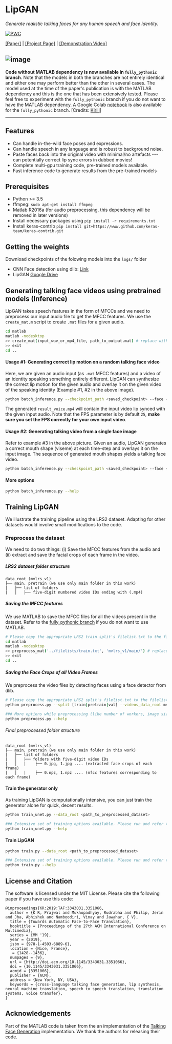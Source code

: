 LipGAN
===================
*Generate realistic talking faces for any human speech and face identity.*

[![PWC](https://img.shields.io/endpoint.svg?url=https://paperswithcode.com/badge/towards-automatic-face-to-face-translation/talking-face-generation-on-lrw)](https://paperswithcode.com/sota/talking-face-generation-on-lrw?p=towards-automatic-face-to-face-translation)

[[Paper]](https://dl.acm.org/doi/10.1145/3343031.3351066) | [[Project Page]](http://cvit.iiit.ac.in/research/projects/cvit-projects/facetoface-translation)  | [[Demonstration Video]](https://www.youtube.com/watch?v=aHG6Oei8jF0&list=LL2W0lqk_iPaqSlgPZ9GNv6w)

![image](https://drive.google.com/uc?export=view&id=1Y2isqWhUmAeYhbwK54tIqYOX0Pb5oH9w)
----------

**Code without MATLAB dependency is now available in `fully_pythonic` branch**. Note that the models in both the branches are not entirely identical and either one may perform better than the other in several cases. The model used at the time of the paper's publication is with the MATLAB dependency and this is the one that has been extensively tested. Please feel free to experiment with the `fully_pythonic` branch if you do not want to have the MATLAB dependency. A Google Colab [notebook](https://colab.research.google.com/drive/1NLUwupCBsB1HrpEmOIHeMgU63sus2LxP) is also available for the `fully_pythonic` branch. [Credits: [Kirill](https://github.com/KirillR911)]

----------
 Features
---------
 - Can handle in-the-wild face poses and expressions.
 - Can handle speech in any language and is robust to background noise.
 - Paste faces back into the original video with minimal/no artefacts --- can potentially correct lip sync errors in dubbed movies! 
 - Complete multi-gpu training code, pre-trained models available.
 - Fast inference code to generate results from the pre-trained models

Prerequisites
-------------
- Python >= 3.5
- ffmpeg: `sudo apt-get install ffmpeg`
- Matlab R2016a (for audio preprocessing, this dependency will be removed in later versions)
- Install necessary packages using `pip install -r requirements.txt`
- Install keras-contrib `pip install git+https://www.github.com/keras-team/keras-contrib.git`

Getting the weights
----------
Download checkpoints of the folowing models into the `logs/` folder

- CNN Face detection using dlib: [Link](http://dlib.net/files/mmod_human_face_detector.dat.bz2)
- LipGAN [Google Drive](https://drive.google.com/open?id=1ZTIt0XII4ZPulMNZbq2yg0x7zQBG6n9e)

Generating talking face videos using pretrained models (Inference)
-------
LipGAN takes speech features in the form of MFCCs and we need to preprocess our input audio file to get the MFCC features. We use the `create_mat.m` script to create `.mat` files for a given audio. 
```bash
cd matlab
matlab -nodesktop
>> create_mat(input_wav_or_mp4_file, path_to_output.mat) # replace with file paths
>> exit
cd ..
```
#### Usage #1: Generating correct lip motion on a random talking face video
Here, we are given an audio input (as `.mat` MFCC features) and a video of an identity speaking something entirely different. LipGAN can synthesize the correct lip motion for the given audio and overlay it on the given video of the speaking identity (Example #1, #2 in the above image).

```bash
python batch_inference.py --checkpoint_path <saved_checkpoint> --face <random_input_video> --fps <fps_of_input_video> --audio <guiding_audio_wav_file> --mat <mat_file_from_above> --results_dir <folder_to_save_generated_video>
```
The generated `result_voice.mp4` will contain the input video lip synced with the given input audio. Note that the FPS parameter is by default `25`, **make sure you set the FPS correctly for your own input video**.

#### Usage #2: Generating talking video from a single face image
Refer to example #3 in the above picture. Given an audio, LipGAN generates a correct mouth shape (viseme) at each time-step and overlays it on the input image. The sequence of generated mouth shapes yields a talking face video.
```bash
python batch_inference.py --checkpoint_path <saved_checkpoint> --face <random_input_face> --audio <guiding_audio_wav_file> --mat <mat_file_from_above> --results_dir <folder_to_save_generated_video>
```

#### More options
```bash
python batch_inference.py --help
```
Training LipGAN
-------
We illustrate the training pipeline using the LRS2 dataset. Adapting for other datasets would involve small modifications to the code. 
### Preprocess the dataset
We need to do two things: (i) Save the MFCC features from the audio and (ii) extract and save the facial crops of each frame in the video. 

##### LRS2 dataset folder structure
```
data_root (mvlrs_v1)
├── main, pretrain (we use only main folder in this work)
|	├── list of folders
|	│   ├── five-digit numbered video IDs ending with (.mp4)
```
##### Saving the MFCC features
We use MATLAB to save the MFCC files for all the videos present in the dataset. Refer to the [fully_pythonic branch](https://github.com/Rudrabha/LipGAN/tree/fully_pythonic) if you do not want to use MATLAB.  

```bash
# Please copy the appropriate LRS2 train split's filelist.txt to the filelists/ folder. The example below is shown for LRS2.
cd matlab
matlab -nodesktop
>> preprocess_mat('../filelists/train.txt', 'mvlrs_v1/main/') # replace with appropriate file paths for other datasets.
>> exit
cd ..
```

##### Saving the Face Crops of all Video Frames
We preprocess the video files by detecting faces using a face detector from dlib. 
```bash
# Please copy the appropriate LRS2 split's filelist.txt to the filelists/ folder. Example below is shown for LRS2. 
python preprocess.py --split [train|pretrain|val] --videos_data_root mvlrs_v1/ --final_data_root <folder_to_store_preprocessed_files>

### More options while preprocessing (like number of workers, image size etc.)
python preprocess.py --help
```
###### Final preprocessed folder structure
```
data_root (mvlrs_v1)
├── main, pretrain (we use only main folder in this work)
|	├── list of folders
|	│   ├── folders with five-digit video IDs 
|	│   |	 ├── 0.jpg, 1.jpg .... (extracted face crops of each frame)
|	│   |	 ├── 0.npz, 1.npz .... (mfcc features corresponding to each frame)
```

#### Train the generator only
As training LipGAN is computationally intensive, you can just train the generator alone for quick, decent results.  
```bash
python train_unet.py --data_root <path_to_preprocessed_dataset>

### Extensive set of training options available. Please run and refer to:
python train_unet.py --help
```
#### Train LipGAN
```bash
python train.py --data_root <path_to_preprocessed_dataset>

### Extensive set of training options available. Please run and refer to:
python train.py --help
```

License and Citation
----------
The software is licensed under the MIT License. Please cite the following paper if you have use this code:

```
@inproceedings{KR:2019:TAF:3343031.3351066,
  author = {K R, Prajwal and Mukhopadhyay, Rudrabha and Philip, Jerin and Jha, Abhishek and Namboodiri, Vinay and Jawahar, C V},
  title = {Towards Automatic Face-to-Face Translation},
  booktitle = {Proceedings of the 27th ACM International Conference on Multimedia}, 
  series = {MM '19}, 
  year = {2019},
  isbn = {978-1-4503-6889-6},
  location = {Nice, France},
   = {1428--1436},
  numpages = {9},
  url = {http://doi.acm.org/10.1145/3343031.3351066},
  doi = {10.1145/3343031.3351066},
  acmid = {3351066},
  publisher = {ACM},
  address = {New York, NY, USA},
  keywords = {cross-language talking face generation, lip synthesis, neural machine translation, speech to speech translation, translation systems, voice transfer},
}
```


Acknowledgements
----------
Part of the MATLAB code is taken from the an implementation of the [Talking Face Generation](https://github.com/Hangz-nju-cuhk/Talking-Face-Generation-DAVS) implementation. We thank the authors for releasing their code.

